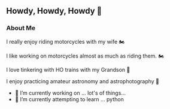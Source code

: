 ## Howdy, Howdy, Howdy 👋

<!--
**herseyc/herseyc** is a ✨ _special_ ✨ repository because its `README.md` (this file) appears on your GitHub profile.
-->

### About Me
I really enjoy riding motorcycles with my wife 🏍

I like working on motorcycles almost as much as riding them. 🏍

I love tinkering with HO trains with my Grandson 🚆

I enjoy practicing amateur astronomy and astrophotography 🔭

- 🔭 I’m currently working on ... lot's of things...
- 🌱 I’m currently attempting to learn ... python



